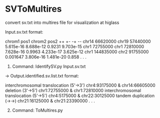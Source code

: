 # SVToMultires
convert sv.txt into multires file for visualization at higlass


Input.sv.txt format:

chrom1  pos1    chrom2  pos2    ++      +-      -+      --
chr14   66620000        chr19   57440000        5.615e-16       8.688e-12       0.9231  9.703e-15
chr1    72755000        chr1    72810000        7.628e-16       0.9963  4.233e-17       3.625e-12
chr1    144835000       chr2    91755000        0.001647        3.806e-16       1.481e-20       0.858
.
.
.

1. Command: IdentifySV.py Input.sv.txt

-> Output.identified.sv.list.txt format:

interchromosomal translocation (5'->3') chr4:93175000 & chr14:66605000
deletion (3'->5')       chr1:72755000 & chr1:72810000
interchromosomal translocation (5'->5') chr4:5175000 & chr22:30125000
tandem duplication (->->)       chr21:16125000 & chr21:23390000
.
.
.

2. Command: ToMultires.py

